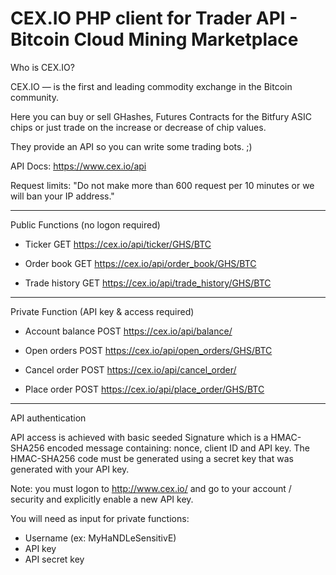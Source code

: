 CEX.IO PHP client for Trader API - Bitcoin Cloud Mining Marketplace
===========================================================

Who is CEX.IO?

CEX.IO — is the first and leading commodity exchange in the Bitcoin community.

Here you can buy or sell GHashes, Futures Contracts for the Bitfury ASIC chips or just trade on the increase or decrease of chip values.


They provide an API so you can write some trading bots. ;)


API Docs: https://www.cex.io/api

Request limits: "Do not make more than 600 request per 10 minutes or we will ban your IP address."


----

Public Functions (no logon required)

+ Ticker
GET https://cex.io/api/ticker/GHS/BTC

+ Order book
GET https://cex.io/api/order_book/GHS/BTC

+ Trade history
GET https://cex.io/api/trade_history/GHS/BTC

----

Private Function (API key & access required)

+ Account balance
POST https://cex.io/api/balance/

+ Open orders
POST https://cex.io/api/open_orders/GHS/BTC

+ Cancel order
POST https://cex.io/api/cancel_order/

+ Place order
POST https://cex.io/api/place_order/GHS/BTC


----

API authentication

API access is achieved with basic seeded Signature which is a HMAC-SHA256 encoded message containing: nonce, client ID and API key. The HMAC-SHA256 code must be generated using a secret key that was generated with your API key.

Note: you must logon to http://www.cex.io/ and go to your account / security and explicitly enable a new API key.

You will need as input for private functions:
  + Username  (ex: MyHaNDLeSensitivE)
  + API key
  + API secret key


